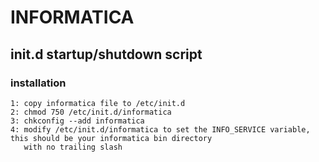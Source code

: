# INFORMATICA
## init.d startup/shutdown script
### installation
	1: copy informatica file to /etc/init.d
	2: chmod 750 /etc/init.d/informatica
	3: chkconfig --add informatica
	4: modify /etc/init.d/informatica to set the INFO_SERVICE variable, this should be your informatica bin directory 
	   with no trailing slash
